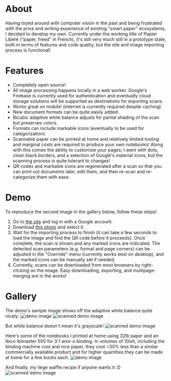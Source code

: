# About
Having toyed around with computer vision in the past and being frustrated with the price and writing experience of existing "smart paper" ecosystems, I decided to develop my own. Currently under the working title of Papier Libéré ("paper, freed" in French), it's still very much still in a prototype state, both in terms of features and code quality, but the site and image importing process is functional!

# Features
- Completely open source!
- All image processing happens locally in a web worker. Google's Firebase is currently used for authentication and eventually cloud storage solutions will be supported as destinations for exporting scans.
- Works great on mobile! (internet is currently required despite caching)
- New document formats can be quite easily added.
- Bicubic adaptive white balance adjusts for partial shading of the scan but preserves colors.
- Formats can include markable icons (eventually to be used for categorization).
- Scannable paper can be printed at home and relatively limited tooling and marginal costs are required to produce your own notebooks! Along with this comes the ability to customize your pages; I went with dots, clean black borders, and a selection of Google's material icons, but the scanning process is quite tolerant to changes!
- QR codes and markable icons are regenerated after a scan so that you can print out documents later, edit them, and then re-scan and re-categorize them with ease.

# Demo
To reproduce the second image in the gallery below, follow these steps!
1. Go to [the site](https://www.papierlibere.com/) and log in with a Google account.
2. Download [this photo](https://raw.githubusercontent.com/david476/papier_libere/master/demo/IMG_20181201_014619.jpg) and select it.
3. Wait for the importing process to finish (it can take a few seconds to load the image and find the QR code before it proceeds). Once complete, the scan is shown and any marked icons are indicated. The detected scan parameters (e.g. format and page corners) can be adjusted in the "Override" menu (currently works best on desktop), and the marked icons can be manually set if needed.
4. Currently, scans can be downloaded from most browsers by right-clicking on the image. Easy downloading, exporting, and multipage-merging are in the works!

# Gallery
The demo's sample image shows off the adaptive white balance quite nicely:
![demo image](https://raw.githubusercontent.com/david476/papier_libere/master/demo/IMG_20181201_014619.jpg)
![scanned demo image](https://raw.githubusercontent.com/david476/papier_libere/master/demo/619-scanned.png)

But white balance doesn't mean it's grayscale!
![scanned demo image](https://raw.githubusercontent.com/david476/papier_libere/master/demo/103-scanned.png)

Here's some of the notebooks I printed at home using 32lb paper and an Ibico Ibimaster 500 for 3:1 wire-o binding. In volumes of 10ish, including the binding machine cost and nice paper, they cost ~30% less than a similar commercially available product and for higher quantities they can be made at home for a few bucks each.
![demo image](https://raw.githubusercontent.com/david476/papier_libere/master/demo/IMG_20181201_021359.jpg)

And finally, my liege waffle recipe if anyone wants it :D
![scanned demo image](https://raw.githubusercontent.com/david476/papier_libere/master/demo/102-scanned.png)
